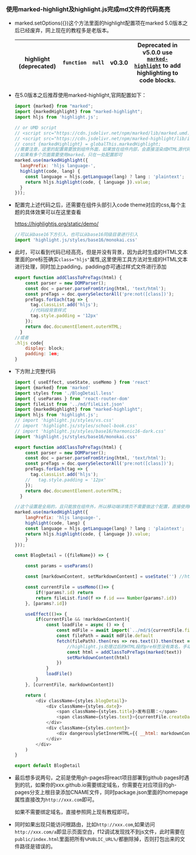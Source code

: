 ### 使用marked-highlight及highlight.js完成md文件的代码高亮

- marked.setOptions({})这个方法里面的highlight配置项在marked 5.0版本之后已经废弃，网上现在的教程多是老版本。

  | highlight (**deprecated**) | `function` | `null` | v0.3.0 | Deprecated in v5.0.0 use [`marked-highlight`](https://www.npmjs.com/package/marked-highlight) to add highlighting to code blocks. |      |
  | -------------------------- | ---------- | ------ | ------ | ------------------------------------------------------------ | ---- |

- 在5.0版本之后推荐使用marked-highlight,官网配置如下：

  ```javascript
  import {marked} from "marked";
  import {markedHighlight} from "marked-highlight";
  import hljs from 'highlight.js';
  
  // or UMD script
  // <script src="https://cdn.jsdelivr.net/npm/marked/lib/marked.umd.js"></script>
  // <script src="https://cdn.jsdelivr.net/npm/marked-highlight/lib/index.umd.js"></script>
  // const {markedHighlight} = globalThis.markedHighlight;
  //需要注意，这里的配置需要放到组件外面，如果放在组件内部，会直接渲染成HTML源代码，同时这个配置是全局的，
  //如果有多个页面需要使用marked，只在一处配置即可
  marked.use(markedHighlight({
    langPrefix: 'hljs language-',
    highlight(code, lang) {
      const language = hljs.getLanguage(lang) ? lang : 'plaintext';
      return hljs.highlight(code, { language }).value;
    }
  }));
  ```

- 配置完上述代码之后，还需要在组件头部引入code theme对应的css,每个主题的具体效果可以在这里查看

  https://highlightjs.org/static/demo/

  ```javascript
  //可以从base16下方引入，也可以从base16同级目录进行引入
  import 'highlight.js/styles/base16/monokai.css'
  ```

- 此时，可以看到代码已经高亮，但是并没有背景，因为此时生成的HTML文本里面的pre标签确实`class="hljs"`属性,这里使用工具方法对生成的HTML文本进行处理，同时加上padding，padding亦可通过样式文件进行添加

  ```javascript
  export function addClassToPreTags(html) {
      const parser = new DOMParser();
      const doc = parser.parseFromString(html, 'text/html');
      const preTags = doc.querySelectorAll('pre:not([class])');
      preTags.forEach(tag => {
        tag.classList.add('hljs');
        //代码段背景样式
        tag.style.padding = '12px'
      });
      return doc.documentElement.outerHTML;
    }
  //或者
  .hljs code{
      display: block;
      padding: 1em;
  }
  ```

- 下方附上完整代码

  ```javascript
  import { useEffect, useState, useMemo } from 'react'
  import {marked} from 'marked'
  import styles from './BlogDetail.less'
  import { useParams } from 'react-router-dom'
  import fileList from '../md/fileList.json'
  import {markedHighlight} from "marked-highlight";
  import hljs from 'highlight.js';
  // import 'highlight.js/styles/vs.css'
  // import 'highlight.js/styles/school-book.css'
  // import 'highlight.js/styles/base16/harmonic16-dark.css'
  import 'highlight.js/styles/base16/monokai.css'
  
  export function addClassToPreTags(html) {
      const parser = new DOMParser();
      const doc = parser.parseFromString(html, 'text/html');
      const preTags = doc.querySelectorAll('pre:not([class])');
      preTags.forEach(tag => {
        tag.classList.add('hljs');
      //   tag.style.padding = '12px'
      });
      return doc.documentElement.outerHTML;
    }
  
  //这个设置是全局的，且只能放在组件外，所以移动端详情页不需要做这个配置，直接使用marked即可
  marked.use(markedHighlight({
      langPrefix: 'hljs language-',
      highlight(code, lang) {
      const language = hljs.getLanguage(lang) ? lang : 'plaintext';
      return hljs.highlight(code, { language }).value;
      }
  }));
  
  const BlogDetail = ({fileName}) => {
  
      const params = useParams()
  
      const [markdownContent, setMarkdownContent] = useState('') //html内容
  
      const currentFile = useMemo(()=> {
          if(!params?.id) return
          return fileList.find(f => f.id === Number(params?.id))
      }, [params?.id])
  
      useEffect(()=> {
          if(currentFile && !markdownContent){
              const loadFile = async () => {
                  const mdFile = await import(`../md/${currentFile.fileName}`)
                  const filePath = await mdFile.default
                  fetch(filePath).then(res => res.text()).then(text => {
                      //highlight.js处理过后的HTML段的pre标签没有类名，手动加上，同时加上padding
                      const html = addClassToPreTags(marked(text))
                      setMarkdownContent(html)
                  })
              }
              loadFile()
          }
      }, [currentFile, markdownContent])
  
      return (
          <div className={styles.blogDetail}>
              <div className={styles.date}>
                  <span className={styles.title}>发布日期：</span>
                  <span className={styles.text}>{currentFile.createDate}</span>
              </div>
              <div className={styles.content}>
                  <div dangerouslySetInnerHTML={{ __html: markdownContent}}></div>
              </div>
          </div>
      )
  }
  
  export default BlogDetail
  ```

- 最后想多说两句，之前是使用gh-pages将react项目部署到github pages时遇到的坑，如果你的xxx.github.io需要绑定域名，你需要在对应项目的gh-pages分支上根目录添加CNAME文件，同时package.json里面的homepage属性直接改为`http://xxx.com`即可。

  如果不需要绑定域名，直接参照网上现有教程即可。

- 同时如果出现只能访问根路由，比如`http://xxx.com`,如果访问`http://xxx.com/a`即显示页面空白，f12调试发现找不到js文件，此时需要在`public/index.html`里面把所有`%PUBLIC_URL%/`都删除掉，否则打包出来的文件路径是错误的。
